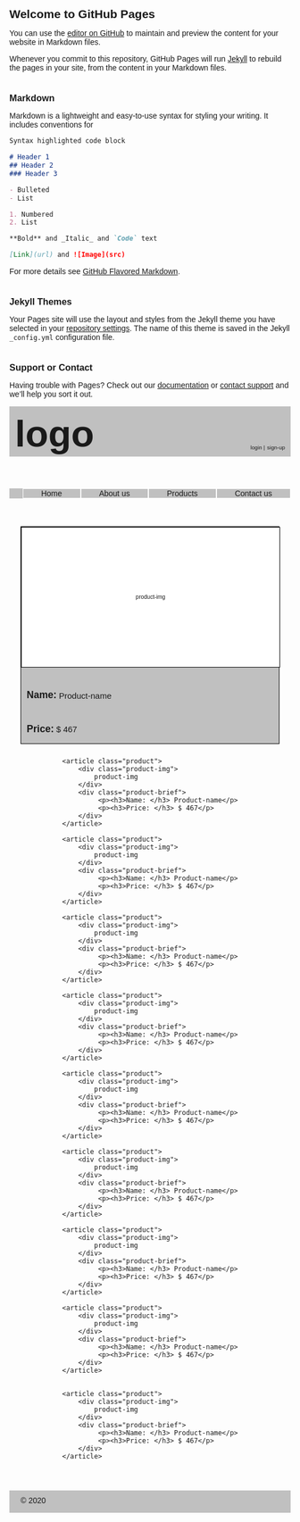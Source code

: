 ## Welcome to GitHub Pages

You can use the [editor on GitHub](https://github.com/srb-bareed/coded-wireframe/edit/gh-pages/index.md) to maintain and preview the content for your website in Markdown files.

Whenever you commit to this repository, GitHub Pages will run [Jekyll](https://jekyllrb.com/) to rebuild the pages in your site, from the content in your Markdown files.

### Markdown

Markdown is a lightweight and easy-to-use syntax for styling your writing. It includes conventions for

```markdown
Syntax highlighted code block

# Header 1
## Header 2
### Header 3

- Bulleted
- List

1. Numbered
2. List

**Bold** and _Italic_ and `Code` text

[Link](url) and ![Image](src)
```

For more details see [GitHub Flavored Markdown](https://guides.github.com/features/mastering-markdown/).

### Jekyll Themes

Your Pages site will use the layout and styles from the Jekyll theme you have selected in your [repository settings](https://github.com/srb-bareed/coded-wireframe/settings). The name of this theme is saved in the Jekyll `_config.yml` configuration file.

### Support or Contact

Having trouble with Pages? Check out our [documentation](https://docs.github.com/categories/github-pages-basics/) or [contact support](https://github.com/contact) and we’ll help you sort it out.

<!DOCTYPE html>
<html lang="eng">

<head>
<title> Products Page</title>
<meta charset="utf-8">
<meta name="viewport" content="widht=device-width, initial-scale=1">
<meta name="description" content="">
<meta name="robots" content="">

<style>
*{
margin: 0;
padding: 0;
}

body{
font-family: arial;
}

header{
background-color: silver;
height: 70px;
padding: 10px;
display: flex;
justify-content: space-between;
border-bottom: 1px solid white;
}

#logo{
font-family: arial;
font-size: 7vw;
font-weight: bold;
}

#links-div{
align-self: flex-end;
}

#links-div a{
font-size: 0.7em;
text-decoration: none;
}

#login:after{
content: ' |';
}

nav ul{
background-color: silver;
display: flex;
justify-content: space-between;
list-style: none;
}

nav ul li{
flex-grow: 3;
}

nav ul li a{
text-decoration: none;
display: block;
text-align: center;
border: 1px solid white;
}

nav ul li a:hover{
background-color: black;
color: white;
}

.products{
margin: 40px 10px;
display: flex;
justify-content: space-around;
flex-wrap: wrap;
align-items: center; 
}

.product{
border: 1px solid black;
text-align: center;
flex: 1 250px;
margin: 10px;
background-color: silver;
}

.product-img{
width: 100%;
height: 250px;
background-color: white;
border: 1px solid black;
text-align: center;
line-height: 250px;
font-size: 10px;
}

h3{
display: inline-block
}

.product-brief{
text-align: left;
margin-left: 10px;
font-size: 15px;
}

footer{
background-color: silver;
height: 40px;
}

footer div{
margin: 10px;
padding: 10px
}

</style>
</head>

<body>
<header>
    <div id="logo">logo</div>
    <div id="links-div">
        <a href="" id="login">login</a>
        <a href="">sign-up</a>
    </div>
</header>

<nav>
    <ul>
        <li><a href="">Home</a></li>
        <li><a href="">About us</a></li>
        <li><a href="">Products</a></li>
        <li><a href="">Contact us</a></li>
    </ul>
</nav>


<section class="products">
    <article class="product">
        <div class="product-img">
            product-img
        </div>
        <div class="product-brief">
             <p><h3>Name: </h3> Product-name</p>
             <p><h3>Price: </h3> $ 467</p>
        </div>
    </article>
    
    <article class="product">
        <div class="product-img">
            product-img
        </div>
        <div class="product-brief">
             <p><h3>Name: </h3> Product-name</p>
             <p><h3>Price: </h3> $ 467</p>
        </div>
    </article>
    
    <article class="product">
        <div class="product-img">
            product-img
        </div>
        <div class="product-brief">
             <p><h3>Name: </h3> Product-name</p>
             <p><h3>Price: </h3> $ 467</p>
        </div>
    </article>
    
    <article class="product">
        <div class="product-img">
            product-img
        </div>
        <div class="product-brief">
             <p><h3>Name: </h3> Product-name</p>
             <p><h3>Price: </h3> $ 467</p>
        </div>
    </article>
    
    <article class="product">
        <div class="product-img">
            product-img
        </div>
        <div class="product-brief">
             <p><h3>Name: </h3> Product-name</p>
             <p><h3>Price: </h3> $ 467</p>
        </div>
    </article>
    
    <article class="product">
        <div class="product-img">
            product-img
        </div>
        <div class="product-brief">
             <p><h3>Name: </h3> Product-name</p>
             <p><h3>Price: </h3> $ 467</p>
        </div>
    </article>
    
    <article class="product">
        <div class="product-img">
            product-img
        </div>
        <div class="product-brief">
             <p><h3>Name: </h3> Product-name</p>
             <p><h3>Price: </h3> $ 467</p>
        </div>
    </article>
    
    <article class="product">
        <div class="product-img">
            product-img
        </div>
        <div class="product-brief">
             <p><h3>Name: </h3> Product-name</p>
             <p><h3>Price: </h3> $ 467</p>
        </div>
    </article>
    
    <article class="product">
        <div class="product-img">
            product-img
        </div>
        <div class="product-brief">
             <p><h3>Name: </h3> Product-name</p>
             <p><h3>Price: </h3> $ 467</p>
        </div>
    </article>


    <article class="product">
        <div class="product-img">
            product-img
        </div>
        <div class="product-brief">
             <p><h3>Name: </h3> Product-name</p>
             <p><h3>Price: </h3> $ 467</p>
        </div>
    </article>


</section>


<footer>
<div>&copy; 2020</div>
</footer>
</body>

</html>

